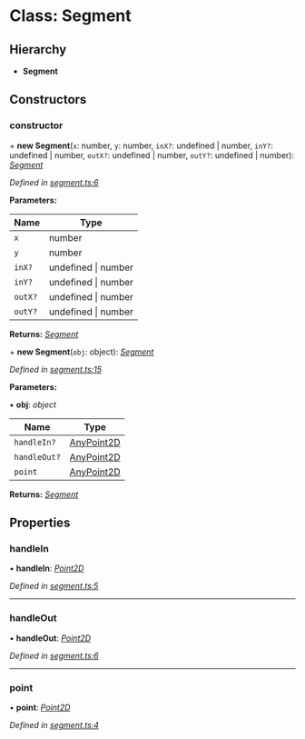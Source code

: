 # Class: Segment

## Hierarchy

* **Segment**

## Constructors

###  constructor

\+ **new Segment**(`x`: number, `y`: number, `inX?`: undefined | number, `inY?`: undefined | number, `outX?`: undefined | number, `outY?`: undefined | number): *[Segment](_segment_.segment.md)*

*Defined in [segment.ts:6](https://github.com/datatorch/geometry.js/blob/1f79f7e/src/segment.ts#L6)*

**Parameters:**

Name | Type |
------ | ------ |
`x` | number |
`y` | number |
`inX?` | undefined &#124; number |
`inY?` | undefined &#124; number |
`outX?` | undefined &#124; number |
`outY?` | undefined &#124; number |

**Returns:** *[Segment](_segment_.segment.md)*

\+ **new Segment**(`obj`: object): *[Segment](_segment_.segment.md)*

*Defined in [segment.ts:15](https://github.com/datatorch/geometry.js/blob/1f79f7e/src/segment.ts#L15)*

**Parameters:**

▪ **obj**: *object*

Name | Type |
------ | ------ |
`handleIn?` | [AnyPoint2D](../modules/_point_.md#anypoint2d) |
`handleOut?` | [AnyPoint2D](../modules/_point_.md#anypoint2d) |
`point` | [AnyPoint2D](../modules/_point_.md#anypoint2d) |

**Returns:** *[Segment](_segment_.segment.md)*

## Properties

###  handleIn

• **handleIn**: *[Point2D](_point_.point2d.md)*

*Defined in [segment.ts:5](https://github.com/datatorch/geometry.js/blob/1f79f7e/src/segment.ts#L5)*

___

###  handleOut

• **handleOut**: *[Point2D](_point_.point2d.md)*

*Defined in [segment.ts:6](https://github.com/datatorch/geometry.js/blob/1f79f7e/src/segment.ts#L6)*

___

###  point

• **point**: *[Point2D](_point_.point2d.md)*

*Defined in [segment.ts:4](https://github.com/datatorch/geometry.js/blob/1f79f7e/src/segment.ts#L4)*
